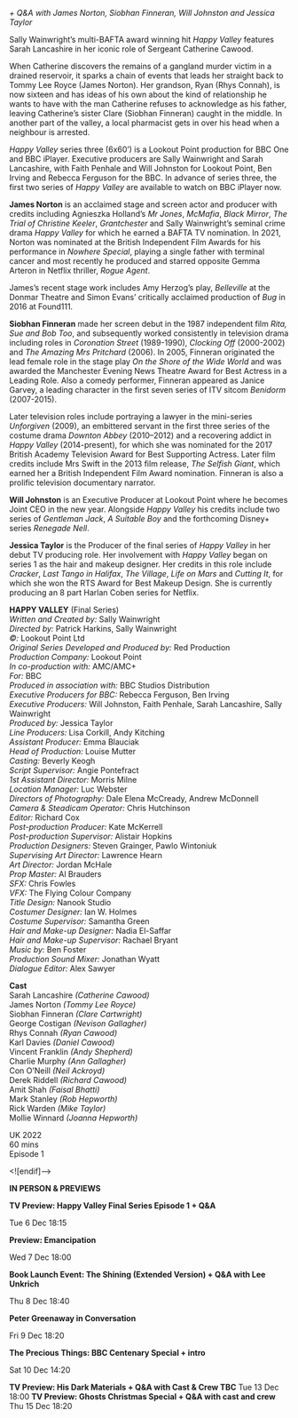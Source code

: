 
_+ Q&A with James Norton, Siobhan Finneran, Will Johnston and Jessica Taylor_

Sally Wainwright’s multi-BAFTA award winning hit _Happy Valley_ features Sarah Lancashire in her iconic role of Sergeant Catherine Cawood.

When Catherine discovers the remains of a gangland murder victim in a drained reservoir, it sparks a chain of events that leads her straight back to Tommy Lee Royce (James Norton). Her grandson, Ryan (Rhys Connah), is now sixteen and has ideas of his own about the kind of relationship he wants to have with the man Catherine refuses to acknowledge as his father, leaving Catherine’s sister Clare (Siobhan Finneran) caught in the middle. In another part of the valley, a local pharmacist gets in over his head when a neighbour is arrested.

_Happy Valley_ series three (6x60’) is a Lookout Point production for BBC One and BBC iPlayer. Executive producers are Sally Wainwright and Sarah Lancashire, with Faith Penhale and Will Johnston for Lookout Point, Ben Irving and Rebecca Ferguson for the BBC. In advance of series three, the first two series of _Happy Valley_ are available to watch on BBC iPlayer now.

**James Norton** is an acclaimed stage and screen actor and producer with credits including Agnieszka Holland’s _Mr Jones_, _McMafia_, _Black Mirror_,  _The Trial of Christine Keeler_, _Grantchester_ and Sally Wainwright’s seminal crime drama _Happy Valley_ for which he earned a BAFTA TV nomination. In 2021, Norton was nominated at the British Independent Film Awards for his performance in _Nowhere Special_, playing a single father with terminal cancer and most recently he produced and starred opposite Gemma Arteron in Netflix thriller, _Rogue Agent_.

James’s recent stage work includes Amy Herzog’s play, _Belleville_ at the Donmar Theatre and Simon Evans’ critically acclaimed production of _Bug_ in 2016 at Found111.

**Siobhan Finneran** made her screen debut in the 1987 independent film _Rita, Sue and Bob Too_, and subsequently worked consistently in television drama including roles in _Coronation Street_ (1989-1990), _Clocking Off_ (2000-2002) and _The Amazing Mrs Pritchard_ (2006). In 2005, Finneran originated the lead female role in the stage play _On the Shore of the Wide World_ and was awarded the Manchester Evening News Theatre Award for Best Actress in a Leading Role. Also a comedy performer, Finneran appeared as Janice Garvey, a leading character in the first seven series of ITV sitcom _Benidorm_ (2007-2015).

Later television roles include portraying a lawyer in the mini-series _Unforgiven_ (2009), an embittered servant in the first three series of the costume drama _Downton Abbey_ (2010–2012) and a recovering addict in _Happy Valley_ (2014-present), for which she was nominated for the 2017 British Academy Television Award for Best Supporting Actress. Later film credits include  Mrs Swift in the 2013 film release, _The Selfish Giant_, which earned her a British Independent Film Award nomination. Finneran is also a prolific television documentary narrator.

**Will Johnston** is an Executive Producer at Lookout Point where he becomes Joint CEO in the new year. Alongside _Happy Valley_ his credits include two series of _Gentleman Jack_, _A Suitable Boy_ and the forthcoming Disney+ series _Renegade Nell_.

**Jessica Taylor** is the Producer of the final series of _Happy Valley_ in her debut TV producing role. Her involvement with _Happy Valley_ began on series 1 as the hair and makeup designer. Her credits in this role include _Cracker_, _Last Tango in Halifax_, _The Village_, _Life on Mars_ and _Cutting It_, for which she won the RTS Award for Best Makeup Design. She is currently producing an 8 part Harlan Coben series for Netflix.  

**HAPPY VALLEY** (Final Series)  
_Written and Created by:_ Sally Wainwright  
_Directed by:_ Patrick Harkins, Sally Wainwright  
_©:_ Lookout Point Ltd  
_Original Series Developed and Produced by:_ Red Production  
_Production Company:_ Lookout Point  
_In co-production with:_ AMC/AMC+  
_For:_ BBC  
_Produced in association with:_ BBC Studios Distribution  
_Executive Producers for BBC:_ Rebecca Ferguson, Ben Irving  
_Executive Producers:_ Will Johnston, Faith Penhale, Sarah Lancashire, Sally Wainwright  
_Produced by:_ Jessica Taylor  
_Line Producers:_ Lisa Corkill, Andy Kitching  
_Assistant Producer:_ Emma Blauciak  
_Head of Production:_ Louise Mutter  
_Casting:_ Beverly Keogh  
_Script Supervisor:_ Angie Pontefract  
_1st Assistant Director:_ Morris Milne  
_Location Manager:_ Luc Webster  
_Directors of Photography:_ Dale Elena McCready, Andrew McDonnell  
_Camera & Steadicam Operator:_ Chris Hutchinson  
_Editor:_ Richard Cox  
_Post-production Producer:_ Kate McKerrell  
_Post-production Supervisor:_ Alistair Hopkins  
_Production Designers:_ Steven Grainger, Pawlo Wintoniuk  
_Supervising Art Director:_ Lawrence Hearn  
_Art Director:_ Jordan McHale  
_Prop Master:_ Al Brauders  
_SFX:_ Chris Fowles  
_VFX:_ The Flying Colour Company  
_Title Design:_ Nanook Studio  
_Costumer Designer:_ Ian W. Holmes  
_Costume Supervisor:_ Samantha Green  
_Hair and Make-up Designer:_ Nadia El-Saffar  
_Hair and Make-up Supervisor:_ Rachael Bryant  
_Music by:_ Ben Foster  
_Production Sound Mixer:_ Jonathan Wyatt  
_Dialogue Editor:_ Alex Sawyer  

**Cast**  
Sarah Lancashire _(Catherine Cawood)_  
James Norton _(Tommy Lee Royce)_  
Siobhan Finneran _(Clare Cartwright)_  
George Costigan _(Nevison Gallagher)_  
Rhys Connah _(Ryan Cawood)_  
Karl Davies _(Daniel Cawood)_  
Vincent Franklin _(Andy Shepherd)_  
Charlie Murphy _(Ann Gallagher)_  
Con O’Neill _(Neil Ackroyd)_  
Derek Riddell _(Richard Cawood)_  
Amit Shah _(Faisal Bhatti)_  
Mark Stanley _(Rob Hepworth)_  
Rick Warden _(Mike Taylor)_  
Mollie Winnard _(Joanna Hepworth)_  

UK 2022  
60 mins  
Episode 1  

<![endif]-->

**IN PERSON & PREVIEWS**

**TV Preview: Happy Valley Final Series Episode 1 + Q&A**

Tue 6 Dec 18:15

**Preview: Emancipation**

Wed 7 Dec 18:00

**Book Launch Event: The Shining (Extended Version) + Q&A with Lee Unkrich**

Thu 8 Dec 18:40

**Peter Greenaway in Conversation**

Fri 9 Dec 18:20

**The Precious Things: BBC Centenary Special + intro**

Sat 10 Dec 14:20

**TV Preview: His Dark Materials + Q&A with Cast & Crew TBC**
Tue 13 Dec 18:00
**TV Preview: Ghosts Christmas Special + Q&A with cast and crew**
Thu 15 Dec 18:20
<!--stackedit_data:
eyJoaXN0b3J5IjpbODA0MDczNzA0LDEzNTk3MTI5XX0=
-->